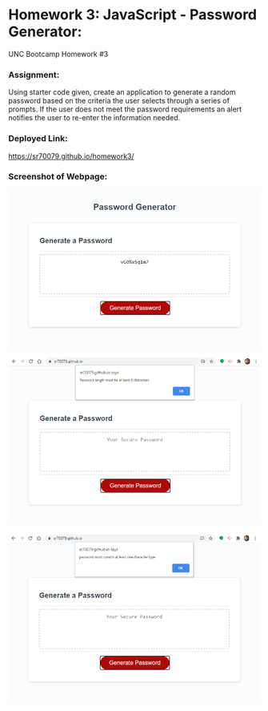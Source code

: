 # Homework 3: JavaScript - Password Generator:

UNC Bootcamp Homework #3

### Assignment:

Using starter code given, create an application to generate a random password based on the criteria the user selects through a series of prompts. If the user does not meet the password requirements an alert notifies the user to re-enter the information needed. 

### Deployed Link:

https://sr70079.github.io/homework3/

### Screenshot of Webpage: 

![Password Generator](/images/homework-3.PNG)

![Password Generator Length](/images/homework-3.2.PNG)

![Password Generator Character](/images/homework-3.3.PNG)

